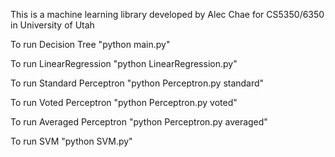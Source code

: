 This is a machine learning library developed by Alec Chae for CS5350/6350 in University of Utah

To run Decision Tree "python main.py"

To run LinearRegression "python LinearRegression.py"

To run Standard Perceptron "python Perceptron.py standard"

To run Voted Perceptron "python Perceptron.py voted"

To run Averaged Perceptron "python Perceptron.py averaged"

To run SVM "python SVM.py"